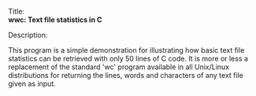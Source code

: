Title:<br/>
<b>wwc: Text file statistics in C</b>

Description:<br/>
<p>This program is a simple demonstration for illustrating how basic text file statistics can be retrieved with only 50 lines of C code. It is more or less a replacement of the standard 'wc' program available in all Unix/Linux distributions for returning the lines, words and characters of any text file given as input.
